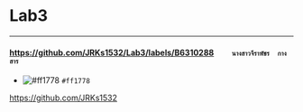 # Lab3

<hr/>


#### https://github.com/JRKs1532/Lab3/labels/B6310288     ``     นางสาวจีราพัชร  กางสาร     ``

- ![#ff1778](https://via.placeholder.com/15/ff1778/000000?text=+) `#ff1778`


https://github.com/JRKs1532
